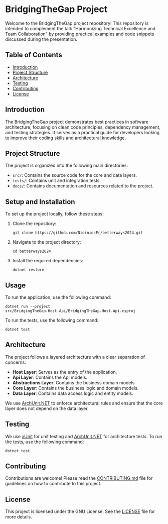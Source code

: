 # BridgingTheGap Project

Welcome to the BridgingTheGap project repository! This repository is intended to complement the talk "Harmonizing Technical Excellence and Team Collaboration" by providing practical
examples and code snippets discussed during the presentation.

## Table of Contents

- [Introduction](#introduction)
- [Project Structure](#project-structure)
- [Architecture](./adrs)
- [Testing](#testing)
- [Contributing](#contributing)
- [License](#license)

## Introduction

The BridgingTheGap project demonstrates best practices in software architecture, focusing on clean code principles, dependency management, and testing
strategies. It serves as a practical guide for developers looking to improve their coding skills and architectural knowledge.

## Project Structure

The project is organized into the following main directories:

- `src/`: Contains the source code for the core and data layers.
- `tests/`: Contains unit and integration tests.
- `docs/`: Contains documentation and resources related to the project.

## Setup and Installation

To set up the project locally, follow these steps:

1. Clone the repository:
   ```shell
   git clone https://github.com/NioiniosFr/betterways2024.git
   ```
2. Navigate to the project directory:
   ```shell
   cd betterways2024
   ```
3. Install the required dependencies:
   ```shell
   dotnet restore
   ```

## Usage

To run the application, use the following command:

```shell
dotnet run --project src/BridgingTheGap.Host.Api/BridgingTheGap.Host.Api.csproj
```

To run the tests, use the following command:

```shell
dotnet test
```

## Architecture

The project follows a layered architecture with a clear separation of concerns:

- **Host Layer**: Serves as the entry of the application.
- **Api Layer**: Contains the Api models.
- **Abstractions Layer**: Contains the business domain models.
- **Core Layer**: Contains the business logic and domain models.
- **Data Layer**: Contains data access logic and entity models.

We use [ArchUnit.NET](https://github.com/TNG/ArchUnitNET) to enforce architectural rules and ensure that the core layer does not depend on the data
layer.

## Testing

We use [xUnit](https://xunit.net/) for unit testing and [ArchUnit.NET](https://github.com/TNG/ArchUnitNET) for architecture tests. To run the tests,
use the following command:

```shell
dotnet test
```

## Contributing

Contributions are welcome! Please read the [CONTRIBUTING.md](CONTRIBUTING.md) file for guidelines on how to contribute to this project.

## License

This project is licensed under the GNU License. See the [LICENSE](LICENSE) file for more details.

```
